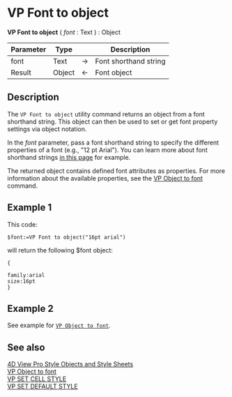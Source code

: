 # VP Font to object


**VP Font to object** (  *font* : Text ) : Object




|Parameter|Type| |Description|
|---|---|---|---|
|font  |Text|->|Font shorthand string|  
|Result  |Object|<-|Font object|



## Description

The `VP Font to object` utility command returns an object from a font shorthand string. This object can then be used to set or get font property settings via object notation.

In the *font* parameter, pass a font shorthand string to specify the different properties of a font (e.g., "12 pt Arial"). You can learn more about font shorthand strings [in this page](https://www.w3schools.com/cssref/pr_font_font.asp) for example.

The returned object contains defined font attributes as properties. For more information about the available properties, see the [VP Object to font](VP%20Object%20to%20font.md) command.

## Example 1

This code:

```4d
$font:=VP Font to object("16pt arial")
```

will return the following $font object:

```4d
{

family:arial
size:16pt
}
```

## Example 2  

See example for [`VP Object to font`](VP%20Object%20to%20font.md).

## See also

[4D View Pro Style Objects and Style Sheets](../configuring.md#style-objects--style-sheets)<br/>
[VP Object to font](VP%20Object%20to%20font.md)<br/>
[VP SET CELL STYLE](VP%20SET%20CELL%20STYLE.md)<br/>
[VP SET DEFAULT STYLE](VP%20SET%20DEFAULT%20STYLE.md)